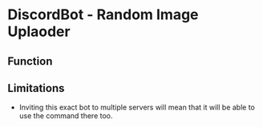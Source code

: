 # DiscordBot - Random Image Uplaoder
## Function

## Limitations
- Inviting this exact bot to multiple servers will mean that it will be able to use the command there too.
